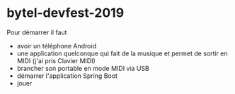 # bytel-devfest-2019

Pour démarrer il faut

- avoir un téléphone Android
- une application quelconque qui fait de la musique et permet de sortir en MIDI (j'ai pris Clavier MIDI)
- brancher son portable en mode MIDI via USB
- démarrer l'application Spring Boot
- jouer

